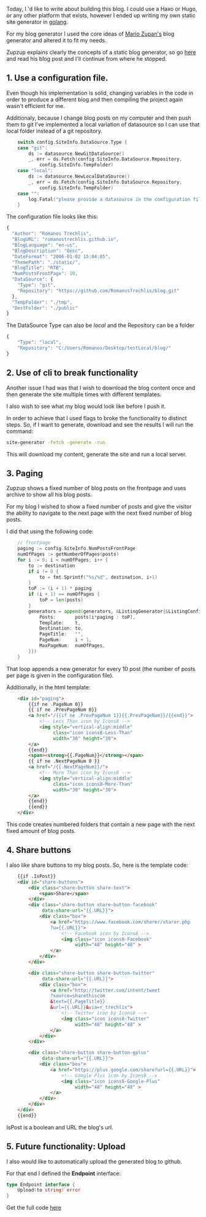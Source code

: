 Today, I 'd like to write about building this blog. I could use a Haxo or Hugo, or any other platform that exists, however I ended up writing my own static site generator in [golang](https://golang.org/).

For my blog generator I used the core ideas of [Mario Zupan's](https://zupzup.org/) blog generator and altered it to fit my needs.

Zupzup explains clearly the concepts of a static blog generator, so go [here](https://zupzup.org/static-blog-generator-go/) and read his blog post and I'll continue from where he stopped.

## 1. Use a configuration file.

Even though his implementation is solid, changing variables in the code in order to produce a different blog and then compiling the project again wasn't efficient for me.

Additionaly, because I change blog posts on my computer and then push them to git I've implemented a local variation of datasource so I can use that local folder instead of a git repository. 

```go
    switch config.SiteInfo.DataSource.Type {
	case "git":
		ds := datasource.NewGitDataSource()
		_, err = ds.Fetch(config.SiteInfo.DataSource.Repository,
			config.SiteInfo.TempFolder)
	case "local":
		ds := datasource.NewLocalDataSource()
		_, err = ds.Fetch(config.SiteInfo.DataSource.Repository,
			config.SiteInfo.TempFolder)
	case "":
		log.Fatal("please provide a datasource in the configuration file")
	}
```

The configuration file looks like this:

```javascript
{
  "Author": "Romanos Trechlis",
  "BlogURL": "romanostrechlis.github.io",
  "BlogLanguage": "en-us",
  "BlogDescription": "Desc",
  "DateFormat": "2006-01-02 15:04:05",
  "ThemePath": "./static/",
  "BlogTitle": "RTB",
  "NumPostsFrontPage": 10,
  "DataSource": {
    "Type": "git",
    "Repository": "https://github.com/RomanosTrechlis/blog.git"
  },
  "TempFolder": "./tmp",
  "DestFolder": "./public"
}
```

The DataSource Type can also be *local* and the Repository can be a folder

```javascript
{
    "Type": "local",
    "Repository": "C:/Users/Romanos/Desktop/testLocal/blog/"
}
```

## 2. Use of cli to break functionality

Another issue I had was that I wish to download the blog content once and then generate the site multiple times with different templates. 

I also wish to see what my blog would look like before I push it. 

In order to achieve that I used flags to broke the functionality to distinct steps. So, if I want to generate, download and see the results I will run the command:

```bash
site-generator -fetch -generate -run
```

This will download my content, generate the site and run a local server.

## 3. Paging

Zupzup shows a fixed number of blog posts on the frontpage and uses archive to show all his blog posts.

For my blog I wished to show a fixed number of posts and give the visitor the ability to navigate to the next page with the next fixed number of blog posts.

I did that using the following code:

```go
    // frontpage
	paging := config.SiteInfo.NumPostsFrontPage
	numOfPages := getNumberOfPages(posts)
	for i := 0; i < numOfPages; i++ {
		to := destination
		if i != 0 {
			to = fmt.Sprintf("%s/%d", destination, i+1)
		}
		toP := (i + 1) * paging
		if (i + 1) == numOfPages {
			toP = len(posts)
		}
		generators = append(generators, &ListingGenerator{&ListingConfig{
			Posts:       posts[i*paging : toP],
			Template:    t,
			Destination: to,
			PageTitle:   "",
			PageNum:     i + 1,
			MaxPageNum:  numOfPages,
		}})
	}
```

That loop appends a new generator for every 10 post (the number of posts per page is given in the configuration file).

Additionally, in the html template:

```html
    <div id="paging">
        {{if ne .PageNum 0}}
        {{ if ne .PrevPageNum 0}}
        <a href="/{{if ne .PrevPageNum 1}}{{.PrevPageNum}}/{{end}}">
            <!-- Less Than icon by Icons8 -->
            <img style="vertical-align:middle" 
                 class="icon icons8-Less-Than"
                 width="30" height="30">
        </a>
        {{end}}
        <span><strong>{{.PageNum}}</strong></span>
        {{ if ne .NextPageNum 0 }}
        <a href="/{{.NextPageNum}}/">
            <!-- More Than icon by Icons8 -->
            <img style="vertical-align:middle" 
                 class="icon icons8-More-Than" 
                 width="30" height="30">
        </a>
        {{end}}
        {{end}}
    </div>
```

This code creates numbered folders that contain a new page with the next fixed amount of blog posts.

## 4. Share buttons

I also like share buttons to my blog posts. So, here is the template code:

```html
    {{if .IsPost}}
    <div id="share-buttons">
        <div class="share-button share-text">
            <span>Share</span>
        </div>
        <div class="share-button share-button-facebook" 
             data-share-url="{{.URL}}">
            <div class="box">
                <a href="https://www.facebook.com/sharer/sharer.php
                ?u={{.URL}}">
                    <!-- Facebook icon by Icons8 -->
                    <img class="icon icons8-Facebook" 
                         width="48" height="48" >
                </a>
            </div>
        </div>

        <div class="share-button share-button-twitter" 
             data-share-url="{{.URL}}">
            <div class="box">
                <a href="http://twitter.com/intent/tweet
                ?source=sharethiscom
                &text={{.PageTitle}}
                &url={{.URL}}&via=r_trechlis">
                    <!-- Twitter icon by Icons8 -->
                    <img class="icon icons8-Twitter" 
                         width="48" height="48" >
                </a>
            </div>
        </div>

        <div class="share-button share-button-gplus" 
             data-share-url="{{.URL}}">
            <div class="box">
                <a href="https://plus.google.com/share?url={{.URL}}">
                    <!-- Google Plus icon by Icons8 -->
                    <img class="icon icons8-Google-Plus" 
                         width="48" height="48" >
                </a>
            </div>
        </div>
    </div>
    {{end}}
```

IsPost is a boolean and URL the blog's url.

## 5. Future functionality: Upload

I also would like to automatically upload the generated blog to github.

For that end I defined the **Endpoint** interface:

```go
type Endpoint interface {
	Upload(to string) error
}
```

Get the full code [here](https://github.com/RomanosTrechlis/blog-generator)
